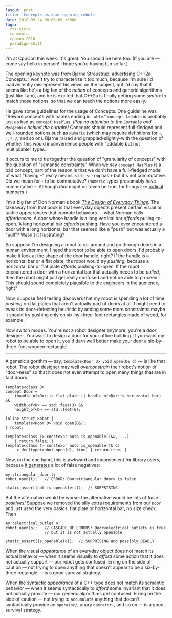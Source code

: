 ```yaml
---
layout: post
title: 'Concepts as door-opening robots'
date: 2018-09-24 00:01:00 +0000
tags:
  c++-style
  concepts
  cppcon-2018
  paradigm-shift
---
```


I'm at CppCon this week. It's great. You should be here too.
(If you are — come say hello in person! I hope you're having fun
so far.)

The opening keynote was from Bjarne Stroustrup, advertising C++2a Concepts.
I won't try to characterize it too much, because I'm sure I'd inadvertently
misrepresent his views on the subject, but I'd say that it seems like he's
a big fan of the _notion_ of concepts and generic algorithms (just like I am),
and he is excited that C++2a is finally getting some _syntax_ to match those
notions, so that we can teach the notions more easily.

He gave some guidelines for the usage of Concepts. One guideline was
"Beware concepts with names ending in `-able`." `concept Addable` is probably
just as bad as `concept HasPlus`. _(Pay no attention to the `Sortable`
and `Mergeable` behind the curtain!)_ Concepts should represent full-fledged
and well-rounded notions such as `Numeric` (which may require definitions for
`+`, `-`, `*`, `/`, and so on). Bjarne raised and grappled-slightly-with the
question of whether this would inconvenience people with "addable but not
multipliable" types.

It occurs to me to tie together the question of "granularity of concepts"
with the question of "semantic constraints." When we say `concept HasPlus`
is a bad concept, part of the reason is that we don't have a full-fledged
model of what "having `+`" really means. `std::string` has `+` but it's not
commutative. Did we mean for `+` to be commutative? (`Numeric` types presumably
have commutative `+`. Although _that_ might not even be true, for things like
[ordinal numbers](https://en.wikipedia.org/wiki/Ordinal_number).)

I'm a big fan of Don Norman's book [_The Design of Everyday Things_](https://amzn.to/2zs7G78).
The takeaway from that book is that everyday objects present certain visual or tactile
appearances that connote behaviors — what Norman calls _affordances_. A door whose handle
is a long vertical bar _affords_ pulling-to-open. A long horizontal bar _affords_ pushing.
Have you ever encountered a door with a long horizontal bar that seemed like a "push" but
was actually a "pull"? Wasn't it frustrating?

So suppose I'm designing a robot to roll around and go through doors in a human environment.
I need the robot to be able to open doors. I'd probably make it look at the shape of the
door handle, right?  If the handle is a horizontal bar or a
flat plate, the robot would try _pushing_, because a horizontal bar or flat plate _affords_
pushing-to-open. If the robot encountered a door with a horizontal bar that actually needs to
be _pulled_, then the robot might just get really confused and not be able to proceed.
This should sound completely plausible to the engineers in the audience, right?

Now, suppose field testing discovers that my robot is spending a lot of time _pushing_ on
flat plates that aren't actually part of doors at all. I might need to tweak its door-detecting
heuristic by adding some more constraints: maybe it should try pushing only on
six-by-three-foot rectangles made of wood, for example.

Now switch modes. You're not a robot designer anymore; you're a _door_ designer. You want
to design a door for your office building. If you want my robot to be able to open it,
you'd darn well better make your door a six-by-three-foot wooden rectangle!

----

A generic algorithm — say, `template<Door D> void open(D& d)` — is like that robot.
The robot designer may well _overconstrain_ their robot's notion of "door-ness"
so that it does not even attempt to open many things that are in fact doors.

    template<class D>
    concept Door =
        (handle_of<D>::is_flat_plate || handle_of<D>::is_horizontal_bar) &&
        width_of<D> == std::feet(3) &&
        height_of<D> == std::feet(6);

    inline struct Robot {
        template<Door D> void open(D&);
    } robot;

    template<class T> constexpr auto is_openable(T&&, ...)
        { return false; }
    template<class T> constexpr auto is_openable(T& d)
        -> decltype(robot.open(d), true) { return true; }

Now, on the one hand, this is awkward and inconvenient for library users, because
[it generates](https://concepts.godbolt.org/z/BflGSu) a lot of false negatives:

    my::triangular_door t;
    robot.open(t);   // ERROR: Door<triangular_door> is false

    static_assert(not is_openable(t));  // SURPRISING

But the alternative would be worse: the alternative would be lots of _false positives!_
Suppose we removed the silly extra requirements from our `Door` and just used the
very basics: flat plate or horizontal bar, no size check. Then

    my::electrical_outlet o;
    robot.open(o);   // CASCADE OF ERRORS: Door<electrical_outlet> is true
                     // but it is not actually openable

    static_assert(is_openable(o));  // SURPRISING and possibly DEADLY

When the visual _appearance_ of an everyday object does not match its actual behavior —
when it seems visually to _afford_ some action that it does not actually support — our
robot gets confused.  Erring on the side of caution — not trying to open anything that
doesn't appear to be a six-by-three rectangle — is a good survival strategy.

When the syntactic _appearance_ of a C++ type does not match its semantic behavior —
when it seems syntactically to _afford_ some invariant that it does not actually provide —
our generic algorithms get confused. Erring on the side of caution — not trying to `accumulate`
anything that doesn't syntactically provide an `operator/`, unary `operator-`, and so on —
is a good survival strategy.
